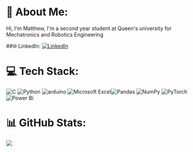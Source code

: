 # 💫 About Me:
Hi, I'm Matthew, I'm a second year student at Queen's university for Mechatronics and Robotics Engineering

##🌐 LinkedIn:
 [![LinkedIn](https://img.shields.io/badge/LinkedIn-%230077B5.svg?logo=linkedin&logoColor=white)](https://www.linkedin.com/in/matthew-murray24/) 

# 💻 Tech Stack:
![C](https://img.shields.io/badge/c-%2300599C.svg?style=for-the-badge&logo=c&logoColor=white) ![Python](https://img.shields.io/badge/python-3670A0?style=for-the-badge&logo=python&logoColor=ffdd54)  ![arduino](https://img.shields.io/badge/-Arduino-00979D?style=for-the-badge&logo=Arduino&logoColor=white) ![Microsoft Excel](https://img.shields.io/badge/Microsoft_Excel-217346?style=for-the-badge&logo=microsoft-excel&logoColor=white)![Pandas](https://img.shields.io/badge/pandas-%23150458.svg?style=for-the-badge&logo=pandas&logoColor=white) ![NumPy](https://img.shields.io/badge/numpy-%23013243.svg?style=for-the-badge&logo=numpy&logoColor=white) ![PyTorch](https://img.shields.io/badge/PyTorch-%23EE4C2C.svg?style=for-the-badge&logo=PyTorch&logoColor=white) ![Power Bi](https://img.shields.io/badge/power_bi-F2C811?style=for-the-badge&logo=powerbi&logoColor=black)
# 📊 GitHub Stats:
![](https://github-readme-stats.vercel.app/api/top-langs/?username=m247murray&theme=dark&hide_border=false&include_all_commits=false&count_private=false&layout=compact)
